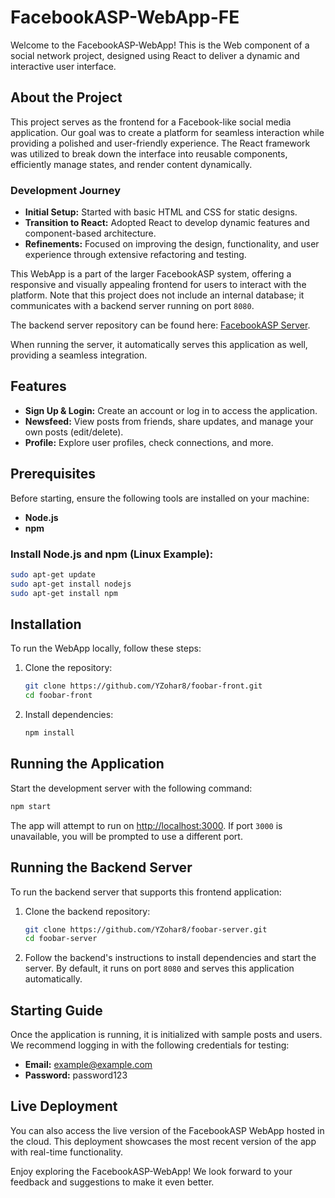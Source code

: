 # FacebookASP-WebApp-FE

Welcome to the FacebookASP-WebApp!
This is the Web component of a social network project, designed using React to deliver a dynamic and interactive user interface.

## About the Project
This project serves as the frontend for a Facebook-like social media application. Our goal was to create a platform for seamless interaction while providing a polished and user-friendly experience. The React framework was utilized to break down the interface into reusable components, efficiently manage states, and render content dynamically.

### Development Journey
- **Initial Setup:** Started with basic HTML and CSS for static designs.
- **Transition to React:** Adopted React to develop dynamic features and component-based architecture.
- **Refinements:** Focused on improving the design, functionality, and user experience through extensive refactoring and testing.

This WebApp is a part of the larger FacebookASP system, offering a responsive and visually appealing frontend for users to interact with the platform. Note that this project does not include an internal database; it communicates with a backend server running on port `8080`.

The backend server repository can be found here: [FacebookASP Server](https://github.com/YZohar8/foobar-server.git).

When running the server, it automatically serves this application as well, providing a seamless integration.

## Features
- **Sign Up & Login:** Create an account or log in to access the application.
- **Newsfeed:** View posts from friends, share updates, and manage your own posts (edit/delete).
- **Profile:** Explore user profiles, check connections, and more.

## Prerequisites
Before starting, ensure the following tools are installed on your machine:

- **Node.js**
- **npm**

### Install Node.js and npm (Linux Example):
```bash
sudo apt-get update
sudo apt-get install nodejs
sudo apt-get install npm
```

## Installation
To run the WebApp locally, follow these steps:

1. Clone the repository:
   ```bash
   git clone https://github.com/YZohar8/foobar-front.git
   cd foobar-front
   ```

2. Install dependencies:
   ```bash
   npm install
   ```

## Running the Application
Start the development server with the following command:

```bash
npm start
```

The app will attempt to run on [http://localhost:3000](http://localhost:3000).
If port `3000` is unavailable, you will be prompted to use a different port.

## Running the Backend Server
To run the backend server that supports this frontend application:

1. Clone the backend repository:
   ```bash
   git clone https://github.com/YZohar8/foobar-server.git
   cd foobar-server
   ```

2. Follow the backend's instructions to install dependencies and start the server. By default, it runs on port `8080` and serves this application automatically.

## Starting Guide
Once the application is running, it is initialized with sample posts and users.
We recommend logging in with the following credentials for testing:

- **Email:** example@example.com
- **Password:** password123

## Live Deployment
You can also access the live version of the FacebookASP WebApp hosted in the cloud. This deployment showcases the most recent version of the app with real-time functionality.

Enjoy exploring the FacebookASP-WebApp!
We look forward to your feedback and suggestions to make it even better.
